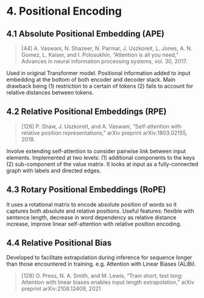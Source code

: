 # 4. Positional Encoding 

## 4.1 Absolute Positional Embedding (APE)

> [44] A. Vaswani, N. Shazeer, N. Parmar, J. Uszkoreit, L. Jones, A. N. Gomez, L. Kaiser, and I. Polosukhin, “Attention is all you need,” Advances in neural information processing systems, vol. 30, 2017.

Used in original Transformer model. Positional information added to input embedding at the bottom of both encoder and decoder stack. Main drawback being (1) restriction to a certain of tokens (2) fails to account for relative distances between tokens. 

## 4.2 Relative Positional Embeddings (RPE)

> [126] P. Shaw, J. Uszkoreit, and A. Vaswani, “Self-attention with relative position representations,” arXiv preprint arXiv:1803.02155, 2018.

Involve extending self-attention to consider pairwise link between input elements. Implemented at two levels: (1) additional components to the keys (2) sub-component of the value matrix. It looks at input as a fully-connected graph with labels and directed edges. 

## 4.3 Rotary Positional Embeddings (RoPE) 

It uses a rotational matrix to encode absolute position of words so it captures both absolute and relative positions. Useful features: flexible with sentence length, decrease in word dependency as relative distance increase, improve linear self-attention with relative position encoding. 


## 4.4 Relative Positional Bias

Developed to facilitate extrapolation during inference for sequence longer than those encountered in training. e.g. Attention with Linear Biases (ALiBi). 

> [128] O. Press, N. A. Smith, and M. Lewis, “Train short, test long: Attention with linear biases enables input length extrapolation,” arXiv preprint arXiv:2108.12409, 2021

